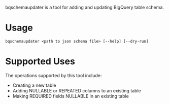 bqschemaupdater is a tool for adding and updating BigQuery table schema.

# Usage

```bqschemaupdater <path to json schema file> [--help] [--dry-run]```

# Supported Uses

The operations supported by this tool include:

* Creating a new table
* Adding NULLABLE or REPEATED columns to an existing table
* Making REQUIRED fields NULLABLE in an existing table
